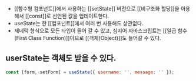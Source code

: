- [[함수형 컴포넌트]]에서 사용하는 [[setState]] 버전으로 [[비구조화 할당]]을 이용해서 [[const]]로 선언된 값을 업데이트한다.
- useState는 한 [[컴포넌트]]에서 여러 번 사용해도 상관없다.
- 제네릭 형식으로 모든 타입이 들어 갈 수 있고, 심지어 자바스크립트는  [[일급 함수(First Class Function)]]이므로 [[객체(Object)]]도 들어갈 수 있다.


## userState는 객체도 받을 수 있다.

```jsx
const [form, setForm] = useState({ username: '', message: '' });
```
